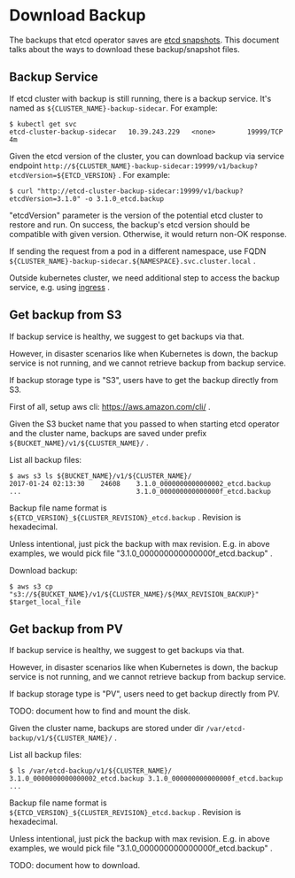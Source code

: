 # Download Backup

The backups that etcd operator saves are [etcd snapshots](https://github.com/coreos/etcd/blob/master/Documentation/op-guide/recovery.md).
This document talks about the ways to download these backup/snapshot files.

## Backup Service

If etcd cluster with backup is still running, there is a backup service.
It's named as `${CLUSTER_NAME}-backup-sidecar`. For example:
```
$ kubectl get svc
etcd-cluster-backup-sidecar   10.39.243.229   <none>        19999/TCP           4m
```

Given the etcd version of the cluster, you can download backup via service endpoint
`http://${CLUSTER_NAME}-backup-sidecar:19999/v1/backup?etcdVersion=${ETCD_VERSION}` . For example:
```
$ curl "http://etcd-cluster-backup-sidecar:19999/v1/backup?etcdVersion=3.1.0" -o 3.1.0_etcd.backup
```
"etcdVersion" parameter is the version of the potential etcd cluster to restore and run.
On success, the backup's etcd version should be compatible with given version.
Otherwise, it would return non-OK response.

If sending the request from a pod in a different namespace, use FQDN `${CLUSTER_NAME}-backup-sidecar.${NAMESPACE}.svc.cluster.local` .

Outside kubernetes cluster, we need additional step to access the backup service,
e.g. using [ingress](https://kubernetes.io/docs/user-guide/ingress/) .

## Get backup from S3

If backup service is healthy, we suggest to get backups via that.

However, in disaster scenarios like when Kubernetes is down, the backup service is not running, 
and we cannot retrieve backup from backup service.

If backup storage type is "S3", users have to get the backup directly from S3.

First of all, setup aws cli: https://aws.amazon.com/cli/ .

Given the S3 bucket name that you passed to when starting etcd operator and the cluster name,
backups are saved under prefix `${BUCKET_NAME}/v1/${CLUSTER_NAME}/` .

List all backup files:
```
$ aws s3 ls ${BUCKET_NAME}/v1/${CLUSTER_NAME}/
2017-01-24 02:13:30    24608    3.1.0_0000000000000002_etcd.backup
...                             3.1.0_000000000000000f_etcd.backup
```

Backup file name format is `${ETCD_VERSION}_${CLUSTER_REVISION}_etcd.backup` . Revision is hexadecimal.

Unless intentional, just pick the backup with max revision. 
E.g. in above examples, we would pick file "3.1.0_000000000000000f_etcd.backup" .

Download backup:
```
$ aws s3 cp "s3://${BUCKET_NAME}/v1/${CLUSTER_NAME}/${MAX_REVISION_BACKUP}" $target_local_file
```

## Get backup from PV
If backup service is healthy, we suggest to get backups via that.

However, in disaster scenarios like when Kubernetes is down, the backup service is not running,
and we cannot retrieve backup from backup service.

If backup storage type is "PV", users need to get backup directly from PV.

TODO: document how to find and mount the disk.

Given the cluster name, backups are stored under dir `/var/etcd-backup/v1/${CLUSTER_NAME}/` .

List all backup files:
```
$ ls /var/etcd-backup/v1/${CLUSTER_NAME}/
3.1.0_0000000000000002_etcd.backup 3.1.0_000000000000000f_etcd.backup ...
```

Backup file name format is `${ETCD_VERSION}_${CLUSTER_REVISION}_etcd.backup` . Revision is hexadecimal.

Unless intentional, just pick the backup with max revision.
E.g. in above examples, we would pick file "3.1.0_000000000000000f_etcd.backup" .

TODO: document how to download.
